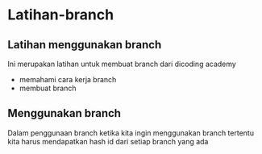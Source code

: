# Latihan-branch
## Latihan menggunakan branch 

Ini merupakan latihan untuk membuat branch dari dicoding academy
- memahami cara kerja branch
- membuat branch 

## Menggunakan branch

Dalam penggunaan branch ketika kita ingin menggunakan branch tertentu kita harus mendapatkan hash id dari setiap branch yang ada
